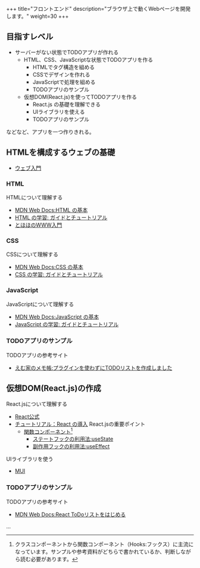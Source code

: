 +++
title="フロントエンド"
description="ブラウザ上で動くWebページを開発します。"
weight=30
+++

## 目指すレベル
- サーバーがない状態でTODOアプリが作れる
    - HTML、CSS、JavaScriptな状態でTODOアプリを作る
        - HTMLでタグ構造を組める
        - CSSでデザインを作れる
        - JavaScriptで処理を組める
        - TODOアプリのサンプル
    - 仮想DOM(React.js)を使ってTODOアプリを作る
        - React.js の基礎を理解できる
        - UIライブラリを使える
        - TODOアプリのサンプル

などなど、アプリを一つ作りきれる。

## HTMLを構成するウェブの基礎
- [ウェブ入門](https://developer.mozilla.org/ja/docs/Learn/Getting_started_with_the_web)

### HTML
HTMLについて理解する
- [MDN Web Docs:HTML の基本](https://developer.mozilla.org/ja/docs/Learn/Getting_started_with_the_web/HTML_basics)
- [HTML の学習: ガイドとチュートリアル](https://developer.mozilla.org/ja/docs/Learn/HTML)
- [とほほのWWW入門](https://www.tohoho-web.com/www.htm)

### CSS
CSSについて理解する
- [MDN Web Docs:CSS の基本](https://developer.mozilla.org/ja/docs/Learn/Getting_started_with_the_web/CSS_basics)
- [CSS の学習: ガイドとチュートリアル](https://developer.mozilla.org/ja/docs/Learn/CSS)

### JavaScript
JavaScriptについて理解する
- [MDN Web Docs:JavaScript の基本](https://developer.mozilla.org/ja/docs/Learn/Getting_started_with_the_web/JavaScript_basics)
- [JavaScript の学習: ガイドとチュートリアル](https://developer.mozilla.org/ja/docs/Learn/JavaScript)

### TODOアプリのサンプル
TODOアプリの参考サイト
- [えむ家のメモ帳:プラグインを使わずにTODOリストを作成しました](https://m-kenomemo.com/todo-list/)


## 仮想DOM(React.js)の作成
React.jsについて理解する
- [React公式](https://ja.reactjs.org/)
- [チュートリアル：React の導入](https://ja.reactjs.org/tutorial/tutorial.html)
React.jsの重要ポイント
    - [関数コンポーネント](https://ja.reactjs.org/tutorial/tutorial.html#function-components)[^1]
        - [ステートフックの利用法:useState](https://ja.reactjs.org/docs/hooks-state.html)
        - [副作用フックの利用法:useEffect](https://ja.reactjs.org/docs/hooks-effect.html)

UIライブラリを使う
- [MUI](https://mui.com/)

### TODOアプリのサンプル
TODOアプリの参考サイト
- [MDN Web Docs:React ToDoリストをはじめる](https://developer.mozilla.org/ja/docs/Learn/Tools_and_testing/Client-side_JavaScript_frameworks/React_todo_list_beginning)

...

[^1]: クラスコンポーネントから関数コンポーネント（Hooks:フックス）に主流になっています。サンプルや参考資料がどちらで書かれているか、判断しながら読む必要があります。

